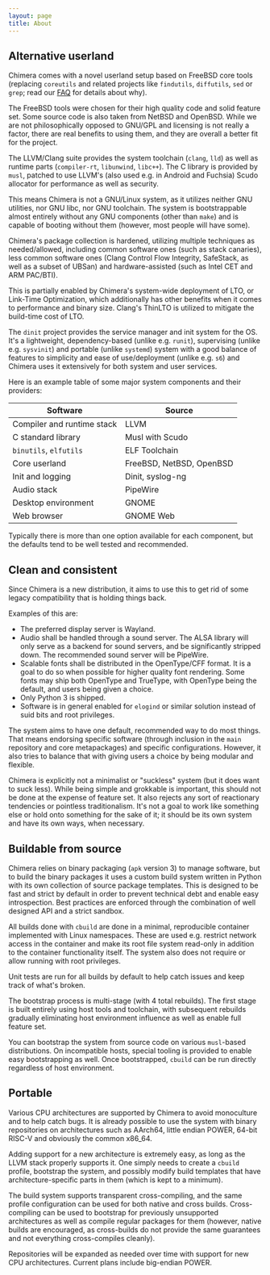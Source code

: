 ```yaml
---
layout: page
title: About
---
```


## Alternative userland

Chimera comes with a novel userland setup based on FreeBSD core tools
(replacing `coreutils` and related projects like `findutils`, `diffutils`,
`sed` or `grep`; read our [FAQ](/docs/faq) for details about why).

The FreeBSD tools were chosen for their high quality code and solid feature
set. Some source code is also taken from NetBSD and OpenBSD. While we are
not philosophically opposed to GNU/GPL and licensing is not really a factor,
there are real benefits to using them, and they are overall a better fit for
the project.

The LLVM/Clang suite provides the system toolchain (`clang`, `lld`) as well
as runtime parts (`compiler-rt`, `libunwind`, `libc++`). The C library is
provided by `musl`, patched to use LLVM's (also used e.g. in Android and
Fuchsia) Scudo allocator for performance as well as security.

This means Chimera is not a GNU/Linux system, as it utilizes neither GNU
utilities, nor GNU libc, nor GNU toolchain. The system is bootstrappable
almost entirely without any GNU components (other than `make`) and is
capable of booting without them (however, most people will have some).

Chimera's package collection is hardened, utilizing multiple techniques as
needed/allowed, including common software ones (such as stack canaries), less
common software ones (Clang Control Flow Integrity, SafeStack, as well as a
subset of UBSan) and hardware-assisted (such as Intel CET and ARM PAC/BTI).

This is partially enabled by Chimera's system-wide deployment of LTO, or
Link-Time Optimization, which additionally has other benefits when it comes
to performance and binary size. Clang's ThinLTO is utilized to mitigate the
build-time cost of LTO.

The `dinit` project provides the service manager and init system for the
OS. It's a lightweight, dependency-based (unlike e.g. `runit`), supervising
(unlike e.g. `sysvinit`) and portable (unlike `systemd`) system with a good
balance of features to simplicity and ease of use/deployment (unlike e.g.
`s6`) and Chimera uses it extensively for both system and user services.

Here is an example table of some major system components and their providers:

| Software                   | Source                   |
|----------------------------|--------------------------|
| Compiler and runtime stack | LLVM                     |
| C standard library         | Musl with Scudo          |
| `binutils`, `elfutils`     | ELF Toolchain            |
| Core userland              | FreeBSD, NetBSD, OpenBSD |
| Init and logging           | Dinit, syslog-ng         |
| Audio stack                | PipeWire                 |
| Desktop environment        | GNOME                    |
| Web browser                | GNOME Web                |

Typically there is more than one option available for each component,
but the defaults tend to be well tested and recommended.

## Clean and consistent

Since Chimera is a new distribution, it aims to use this to get rid of
some legacy compatibility that is holding things back.

Examples of this are:

* The preferred display server is Wayland.
* Audio shall be handled through a sound server. The ALSA library will
  only serve as a backend for sound servers, and be significantly stripped
  down. The recommended sound server will be PipeWire.
* Scalable fonts shall be distributed in the OpenType/CFF format. It is
  a goal to do so when possible for higher quality font rendering. Some
  fonts may ship both OpenType and TrueType, with OpenType being the
  default, and users being given a choice.
* Only Python 3 is shipped.
* Software is in general enabled for `elogind` or similar solution instead
  of suid bits and root privileges.

The system aims to have one default, recommended way to do most things.
That means endorsing specific software (through inclusion in the `main`
repository and core metapackages) and specific configurations. However,
it also tries to balance that with giving users a choice by being
modular and flexible.

Chimera is explicitly not a minimalist or "suckless" system (but it does
want to suck less). While being simple and grokkable is important, this
should not be done at the expense of feature set. It also rejects any sort
of reactionary tendencies or pointless traditionalism. It's not a goal to
work like something else or hold onto something for the sake of it; it
should be its own system and have its own ways, when necessary.

## Buildable from source

Chimera relies on binary packaging (`apk` version 3) to manage software,
but to build the binary packages it uses a custom build system written in
Python with its own collection of source package templates. This is designed
to be fast and strict by default in order to prevent technical debt and
enable easy introspection. Best practices are enforced through the
combination of well designed API and a strict sandbox.

All builds done with `cbuild` are done in a minimal, reproducible container
implemented with Linux namespaces. These are used e.g. restrict network
access in the container and make its root file system read-only in addition
to the container functionality itself. The system also does not require or
allow running with root privileges.

Unit tests are run for all builds by default to help catch issues and
keep track of what's broken.

The bootstrap process is multi-stage (with 4 total rebuilds). The first
stage is built entirely using host tools and toolchain, with subsequent
rebuilds gradually eliminating host environment influence as well as
enable full feature set.

You can bootstrap the system from source code on various `musl`-based
distributions. On incompatible hosts, special tooling is provided to
enable easy bootstrapping as well. Once bootstrapped, `cbuild` can be
run directly regardless of host environment.

## Portable

Various CPU architectures are supported by Chimera to avoid monoculture
and to help catch bugs. It is already possible to use the system with
binary repositories on architectures such as AArch64, little endian
POWER, 64-bit RISC-V and obviously the common x86_64.

Adding support for a new architecture is extremely easy, as long as the
LLVM stack properly supports it. One simply needs to create a `cbuild`
profile, bootstrap the system, and possibly modify build templates that
have architecture-specific parts in them (which is kept to a minimum).

The build system supports transparent cross-compiling, and the same
profile configuration can be used for both native and cross builds.
Cross-compiling can be used to bootstrap for previously unsupported
architectures as well as compile regular packages for them (however,
native builds are encouraged, as cross-builds do not provide the
same guarantees and not everything cross-compiles cleanly).

Repositories will be expanded as needed over time with support for new
CPU architectures. Current plans include big-endian POWER.

